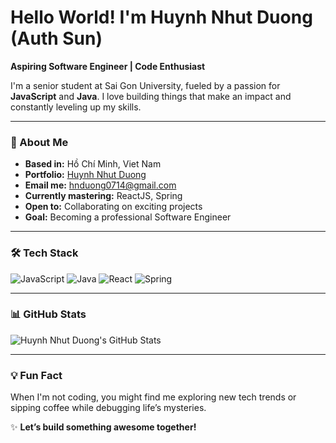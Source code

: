 # Hello World! I'm Huynh Nhut Duong (Auth Sun)  
**Aspiring Software Engineer | Code Enthusiast**

I'm a senior student at Sai Gon University, fueled by a passion for **JavaScript** and **Java**. I love building things that make an impact and constantly leveling up my skills.

---

### 🌟 About Me
- **Based in:** Hồ Chí Minh, Viet Nam  
- **Portfolio:** [Huynh Nhut Duong](https://hnduong0711.github.io)  
- **Email me:** [hnduong0714@gmail.com](mailto:hnduong0714@gmail.com)  
- **Currently mastering:** ReactJS, Spring  
- **Open to:** Collaborating on exciting projects  
- **Goal:** Becoming a professional Software Engineer  

---

### 🛠️ Tech Stack
![JavaScript](https://img.shields.io/badge/-JavaScript-F7DF1E?style=flat&logo=javascript&logoColor=black)
![Java](https://img.shields.io/badge/-Java-007396?style=flat&logo=java&logoColor=white)
![React](https://img.shields.io/badge/-React-61DAFB?style=flat&logo=react&logoColor=black)
![Spring](https://img.shields.io/badge/-Spring-6DB33F?style=flat&logo=spring&logoColor=white)

---

### 📊 GitHub Stats
![Huynh Nhut Duong's GitHub Stats](https://github-readme-stats.vercel.app/api?username=hnduong0711&show_icons=true&theme=radical)

---

### 💡 Fun Fact
When I'm not coding, you might find me exploring new tech trends or sipping coffee while debugging life’s mysteries.

✨ **Let’s build something awesome together!**

